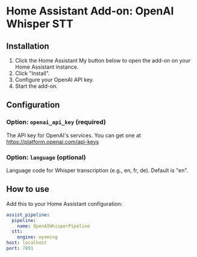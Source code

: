 # Home Assistant Add-on: OpenAI Whisper STT

## Installation

1. Click the Home Assistant My button below to open the add-on on your Home Assistant instance.
2. Click "Install".
3. Configure your OpenAI API key.
4. Start the add-on.

## Configuration

### Option: `openai_api_key` (required)

The API key for OpenAI's services. You can get one at https://platform.openai.com/api-keys

### Option: `language` (optional)

Language code for Whisper transcription (e.g., en, fr, de). Default is "en".

## How to use

Add this to your Home Assistant configuration:

```yaml
assist_pipeline:
  pipeline:
    name: OpenAIWhisperPipeline
  stt:
    engine: wyoming
host: localhost
port: 7891
```
